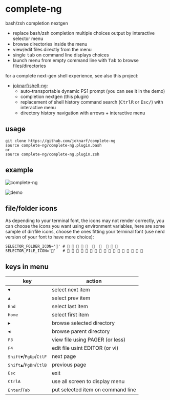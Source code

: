 # complete-ng
bash/zsh completion nextgen

* replace bash/zsh completion multiple choices output by interactive selector menu
* browse directories inside the menu
* view/edit files directly from the menu
* single <kbd>tab</kbd> on command line displays choices
* launch menu from empty command line with <kbd>Tab</kbd> to browse files/directories

for a complete next-gen shell experience, see also this project:
* [joknarf/shell-ng](https://github.com/joknarf/shell-ng):
  * auto-transportable dynamic PS1 prompt (you can see it in the demo)
  * completion nextgen (this plugin)
  * replacement of shell history command search (<kbd>Ctrl</kbd><kbd>R</kbd> or <kbd>Esc</kbd><kbd>/</kbd>) with interactive menu
  *  directory history navigation with arrows + interactive menu

## usage

```
git clone https://github.com/joknarf/complete-ng
source complete-ng/complete-ng.plugin.bash
or
source complete-ng/complete-ng.plugin.zsh
```



## example

![complete-ng](https://github.com/joknarf/complete-ng/assets/10117818/e8993060-4134-4ab5-8a1f-c2ea6d0d5696)

![demo](https://github.com/joknarf/complete-ng/assets/10117818/44831cb1-ea69-4982-9852-e339a453e803)

## file/folder icons

As depending to your terminal font, the icons may not render correctly, you can choose the icons you want using environment variables, here are some sample of dir/file icons, choose the ones fitting your terminal font (use nerd version of your font to have more choice):
```
SELECTOR_FOLDER_ICON='' # 🖿 🗀 📁 📂 🖿         
SELECTOR_FILE_ICON=''   #  🗎            🗋 🖹  
```

## keys in menu

|key                             | action                                                |
|--------------------------------|-------------------------------------------------------|
|<kbd>▼</kbd>                    | select next item                                      | 
|<kbd>▲</kbd>                    | select prev item                                      |
|<kbd>End</kbd>                  | select last item                                      |
|<kbd>Home</kbd>                 | select first item                                     | 
|<kbd>▶</kbd>                    | browse selected directory                             |
|<kbd>◀</kbd>                    | browse parent directory                               |
|<kbd>F3</kbd>                   | view file using PAGER (or less)                       |
|<kbd>F4</kbd>                   | edit file usint EDITOR (or vi)                        |
|<kbd>Shift</kbd><kbd>▼</kbd>/<kbd>PgUp</kbd>/<kbd>Ctl</kbd><kbd>F</kbd>| next page      |
|<kbd>Shift</kbd><kbd>▲</kbd>/<kbd>PgDn</kbd>/<kbd>Ctl</kbd><kbd>B</kbd>| previous page  |
|<kbd>Esc</kbd>                  | exit                                                  |
|<kbd>Ctrl</kbd><kbd>A</kbd>     | use all screen to display menu                        |
|<kbd>Enter</kbd>/<kbd>Tab</kbd> | put selected item on command line                     |

